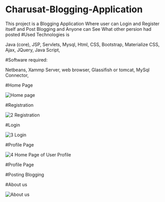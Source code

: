 # Charusat-Blogging-Application

This project is a Blogging Application Where user can Login and Register itself and Post Blogging and Anyone can See What other persion had posted
#Used Technologies is 

Java (core),
 JSP,
 Servlets,
 Mysql,
 Html,
 CSS,
 Bootstrap,
 Materialize CSS,
 Ajax,
 JQuery,
 Java Script,

#Software required:

Netbeans,
 Xammp Server,
 web browser,
 Glassifish or tomcat,
 MySql Connector,

#Home Page

![Home page](https://user-images.githubusercontent.com/80538677/196195151-9c77eed8-e3d7-483f-9289-d205dbd3037d.png)

#Registration

![2 Registration](https://user-images.githubusercontent.com/80538677/196195424-7f45f176-4ac5-438a-8728-09a0b390f8b0.png)

#Login

![3 Login](https://user-images.githubusercontent.com/80538677/196195501-0ab153ac-4879-42f2-aa83-e3be24c2ec96.png)

#Profile Page

![4 Home Page of User Profile](https://user-images.githubusercontent.com/80538677/196195623-c126e254-7873-49bf-ae11-76e3b95338f5.png)

#Profile Page


#Posting Blogging


#About us

![About us](https://user-images.githubusercontent.com/80538677/196195937-0975efab-2d21-401d-9315-fad252092b3d.png)





